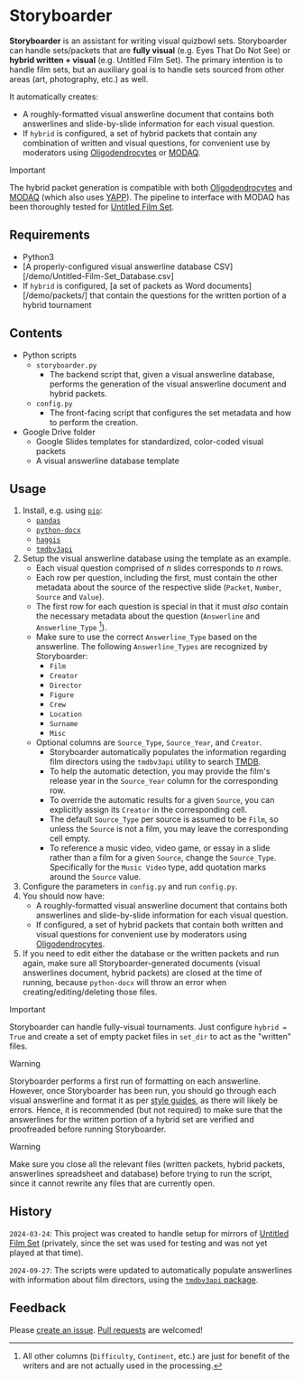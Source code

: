 # Storyboarder

**Storyboarder** is an assistant for writing visual quizbowl sets. Storyboarder can handle sets/packets that are **fully visual** (e.g. Eyes That Do Not See) or **hybrid written + visual** (e.g. Untitled Film Set). The primary intention is to handle film sets, but an auxiliary goal is to handle sets sourced from other areas (art, photography, etc.) as well.

It automatically creates:

* A roughly-formatted visual answerline document that contains both answerlines and slide-by-slide information for each visual question.
* If `hybrid` is configured, a set of hybrid packets that contain any combination of written and visual questions, for convenient use by moderators using [Oligodendrocytes](https://github.com/hftf/oligodendrocytes) or [MODAQ](https://github.com/alopezlago/MODAQ).

> [!IMPORTANT]
> The hybrid packet generation is compatible with both [Oligodendrocytes](https://github.com/hftf/oligodendrocytes) and [MODAQ](https://github.com/alopezlago/MODAQ) (which also uses [YAPP](https://github.com/alopezlago/YetAnotherPacketParser)). The pipeline to interface with MODAQ has been thoroughly tested for [Untitled Film Set](https://collegiate.quizbowlpackets.com/3197/).

## Requirements

* Python3
* [A properly-configured visual answerline database CSV][/demo/Untitled-Film-Set_Database.csv]
* If `hybrid` is configured, [a set of packets as Word documents][/demo/packets/] that contain the questions for the written portion of a hybrid tournament

## Contents

* Python scripts
  * `storyboarder.py`
    * The backend script that, given a visual answerline database, performs the generation of the visual answerline document and hybrid packets.
  * `config.py`
    * The front-facing script that configures the set metadata and how to perform the creation.
* Google Drive folder
  * Google Slides templates for standardized, color-coded visual packets
  * A visual answerline database template

## Usage

1. Install, e.g. using [`pip`](https://pip.pypa.io/en/stable/):
   * [`pandas`](https://pandas.pydata.org/)
   * [`python-docx`](https://github.com/python-openxml/python-docx)
   * [`haggis`](https://gitlab.com/madphysicist/haggis)
   * [`tmdbv3api`](https://github.com/AnthonyBloomer/tmdbv3api)
2. Setup the visual answerline database using the template as an example.
   * Each visual question comprised of $n$ slides corresponds to $n$ rows.
   * Each row per question, including the first, must contain the other metadata about the source of the respective slide (`Packet`, `Number`, `Source` and `Value`).
   * The first row for each question is special in that it must *also* contain the necessary metadata about the question (`Answerline` and `Answerline_Type` [^1]).
   * Make sure to use the correct `Answerline_Type` based on the answerline. The following `Answerline_Types` are recognized by Storyboarder:
     * `Film`
     * `Creator`
     * `Director`
     * `Figure`
     * `Crew`
     * `Location`
     * `Surname`
     * `Misc`
   * Optional columns are `Source_Type`, `Source_Year`, and `Creator`.
     * Storyboarder automatically populates the information regarding film directors using the `tmdbv3api` utility to search [TMDB](https://www.themoviedb.org/movie).
     * To help the automatic detection, you may provide the film's release year in the `Source_Year` column for the corresponding row.
     * To override the automatic results for a given `Source`, you can explicitly assign its `Creator` in the corresponding cell.
     * The default `Source_Type` per source is assumed to be `Film`, so unless the `Source` is not a film, you may leave the corresponding cell empty.
     * To reference a music video, video game, or essay in a slide rather than a film for a given `Source`, change the `Source_Type`. Specifically for the `Music Video` type, add quotation marks around the `Source` value.
3. Configure the parameters in `config.py` and run `config.py`.
4. You should now have:
   * A roughly-formatted visual answerline document that contains both answerlines and slide-by-slide information for each visual question.
   * If configured, a set of hybrid packets that contain both written and visual questions for convenient use by moderators using [Oligodendrocytes](https://github.com/hftf/oligodendrocytes).
5. If you need to edit either the database or the written packets and run again, make sure all Storyboarder-generated documents (visual answerlines document, hybrid packets) are closed at the time of running, because `python-docx` will throw an error when creating/editing/deleting those files.

> [!IMPORTANT]
> Storyboarder can handle fully-visual tournaments. Just configure `hybrid = True` and create a set of empty packet files in `set_dir` to act as the "written" files.

> [!WARNING]
> Storyboarder performs a first run of formatting on each answerline. However, once Storyboarder has been run, you should go through each visual answerline and format it as per [style guides](https://minkowski.space/quizbowl/manuals/style/), as there will likely be errors. Hence, it is recommended (but not required) to make sure that the answerlines for the written portion of a hybrid set are verified and proofreaded before running Storyboarder.

> [!WARNING]
> Make sure you close all the relevant files (written packets, hybrid packets, answerlines spreadsheet and database) before trying to run the script, since it cannot rewrite any files that are currently open.

## History

`2024-03-24`: This project was created to handle setup for mirrors of [Untitled Film Set](https://hsquizbowl.org/forums/viewtopic.php?t=25325) (privately, since the set was used for testing and was not yet played at that time).

`2024-09-27`: The scripts were updated to automatically populate answerlines with information about film directors, using the [`tmdbv3api` package](https://github.com/AnthonyBloomer/tmdbv3api).

## Feedback

Please [create an issue](https://github.com/ani-per/storyboarder/issues/new). [Pull requests](https://github.com/ani-per/storyboarder/compare) are welcomed!

[^1]: All other columns (`Difficulty`, `Continent`, etc.) are just for benefit of the writers and are not actually used in the processing.
